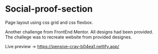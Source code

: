 # Social-proof-section
Page layout using css grid and css flexbox.

Another challenge from FrontEnd Mentor. All designs had been provided. 
The challege was to recreate website from provided designes.

Live preview -> https://pensive-cray-b04ea1.netlify.app/
